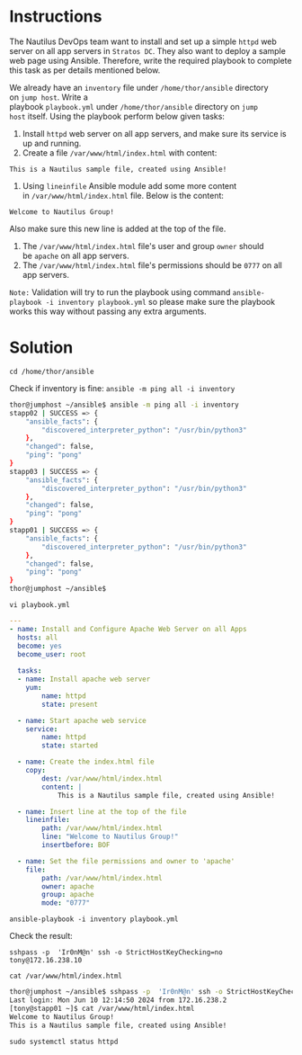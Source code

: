 # Instructions

The Nautilus DevOps team want to install and set up a simple `httpd` web server on all app servers in `Stratos DC`. They also want to deploy a sample web page using Ansible. Therefore, write the required playbook to complete this task as per details mentioned below.

We already have an `inventory` file under `/home/thor/ansible` directory on `jump host`. Write a playbook `playbook.yml` under `/home/thor/ansible` directory on `jump host` itself. Using the playbook perform below given tasks:

1. Install `httpd` web server on all app servers, and make sure its service is up and running.
2. Create a file `/var/www/html/index.html` with content:

`This is a Nautilus sample file, created using Ansible!`

1. Using `lineinfile` Ansible module add some more content in `/var/www/html/index.html` file. Below is the content:

`Welcome to Nautilus Group!`

Also make sure this new line is added at the top of the file.

1. The `/var/www/html/index.html` file's user and group `owner` should be `apache` on all app servers.
2. The `/var/www/html/index.html` file's permissions should be `0777` on all app servers.

`Note:` Validation will try to run the playbook using command `ansible-playbook -i inventory playbook.yml` so please make sure the playbook works this way without passing any extra arguments.

# Solution

`cd /home/thor/ansible`

Check if inventory is fine: `ansible -m ping all -i inventory`

```bash
thor@jumphost ~/ansible$ ansible -m ping all -i inventory
stapp02 | SUCCESS => {
    "ansible_facts": {
        "discovered_interpreter_python": "/usr/bin/python3"
    },
    "changed": false,
    "ping": "pong"
}
stapp03 | SUCCESS => {
    "ansible_facts": {
        "discovered_interpreter_python": "/usr/bin/python3"
    },
    "changed": false,
    "ping": "pong"
}
stapp01 | SUCCESS => {
    "ansible_facts": {
        "discovered_interpreter_python": "/usr/bin/python3"
    },
    "changed": false,
    "ping": "pong"
}
thor@jumphost ~/ansible$
```

`vi playbook.yml`

```yaml
---
- name: Install and Configure Apache Web Server on all Apps
  hosts: all
  become: yes
  become_user: root
  
  tasks:
  - name: Install apache web server
    yum:
        name: httpd
        state: present

  - name: Start apache web service
    service:
        name: httpd
        state: started

  - name: Create the index.html file
    copy:
        dest: /var/www/html/index.html
        content: |
            This is a Nautilus sample file, created using Ansible!

  - name: Insert line at the top of the file
    lineinfile:
        path: /var/www/html/index.html
        line: "Welcome to Nautilus Group!"
        insertbefore: BOF

  - name: Set the file permissions and owner to 'apache'
    file:
        path: /var/www/html/index.html
        owner: apache
        group: apache
        mode: "0777"
```

`ansible-playbook -i inventory playbook.yml`

Check the result:

`sshpass -p  'Ir0nM@n' ssh -o StrictHostKeyChecking=no tony@172.16.238.10`

`cat /var/www/html/index.html`

```bash
thor@jumphost ~/ansible$ sshpass -p  'Ir0nM@n' ssh -o StrictHostKeyChecking=no tony@172.16.238.10
Last login: Mon Jun 10 12:14:50 2024 from 172.16.238.2
[tony@stapp01 ~]$ cat /var/www/html/index.html
Welcome to Nautilus Group!
This is a Nautilus sample file, created using Ansible!
```
`sudo systemctl status httpd`
